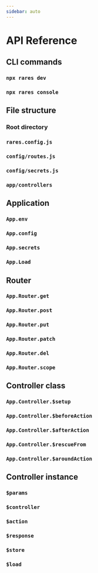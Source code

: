 ```yaml
---
sidebar: auto
---
```


# API Reference

## CLI commands

### `npx rares dev`
### `npx rares console`

## File structure

### Root directory
### `rares.config.js`
### `config/routes.js`
### `config/secrets.js`
### `app/controllers`

## Application

### `App.env`
### `App.config`
### `App.secrets`
### `App.Load`

## Router

### `App.Router.get`
### `App.Router.post`
### `App.Router.put`
### `App.Router.patch`
### `App.Router.del`
### `App.Router.scope`

<!--
## @TODO: Resources
-->

## Controller class

### `App.Controller.$setup`
### `App.Controller.$beforeAction`
### `App.Controller.$afterAction`
### `App.Controller.$rescueFrom`
### `App.Controller.$aroundAction`

## Controller instance

### `$params`
### `$controller`
### `$action`
### `$response`
### `$store`
### `$load`
